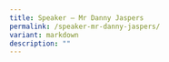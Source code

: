 ```yaml
---
title: Speaker – Mr Danny Jaspers
permalink: /speaker-mr-danny-jaspers/
variant: markdown
description: ""
---
```

